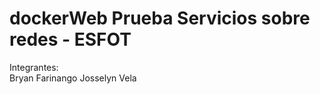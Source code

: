 # dockerWeb Prueba Servicios sobre redes - ESFOT
Integrantes:  
              Bryan Farinango
              Josselyn Vela
          
